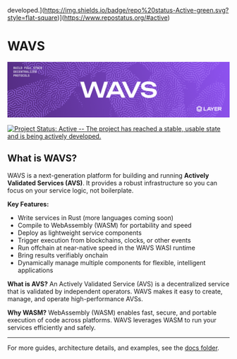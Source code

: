 developed.](https://img.shields.io/badge/repo%20status-Active-green.svg?style=flat-square)](https://www.repostatus.org/#active)
# WAVS

![Banner](docs/images/wavs.png)

[![Project Status: Active -- The project has reached a stable, usable state and is being actively developed.](https://img.shields.io/badge/repo%20status-Active-green.svg?style=flat-square)](https://www.repostatus.org/#active)

## What is WAVS?

WAVS is a next-generation platform for building and running **Actively Validated Services (AVS)**. It provides a robust infrastructure so you can focus on your service logic, not boilerplate.

**Key Features:**
- Write services in Rust (more languages coming soon)
- Compile to WebAssembly (WASM) for portability and speed
- Deploy as lightweight service components
- Trigger execution from blockchains, clocks, or other events
- Run offchain at near-native speed in the WAVS WASI runtime
- Bring results verifiably onchain
- Dynamically manage multiple components for flexible, intelligent applications

**What is AVS?**
An Actively Validated Service (AVS) is a decentralized service that is validated by independent operators. WAVS makes it easy to create, manage, and operate high-performance AVSs.

**Why WASM?**
WebAssembly (WASM) enables fast, secure, and portable execution of code across platforms. WAVS leverages WASM to run your services efficiently and safely.

---
For more guides, architecture details, and examples, see the [docs folder](docs/README.md).